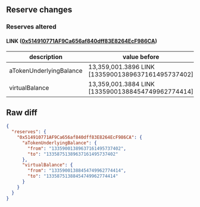 ## Reserve changes

### Reserves altered

#### LINK ([0x514910771AF9Ca656af840dff83E8264EcF986CA](https://etherscan.io/address/0x514910771AF9Ca656af840dff83E8264EcF986CA))

| description | value before | value after |
| --- | --- | --- |
| aTokenUnderlyingBalance | 13,359,001.3896 LINK [13359001389637161495737402] | 13,358,751.3896 LINK [13358751389637161495737402] |
| virtualBalance | 13,359,001.3884 LINK [13359001388454749962774414] | 13,358,751.3884 LINK [13358751388454749962774414] |


## Raw diff

```json
{
  "reserves": {
    "0x514910771AF9Ca656af840dff83E8264EcF986CA": {
      "aTokenUnderlyingBalance": {
        "from": "13359001389637161495737402",
        "to": "13358751389637161495737402"
      },
      "virtualBalance": {
        "from": "13359001388454749962774414",
        "to": "13358751388454749962774414"
      }
    }
  }
}
```